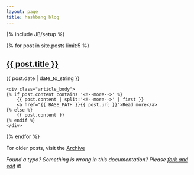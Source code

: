 ```yaml
---
layout: page
title: hashbang blog
---
```

{% include JB/setup %}

{% for post in site.posts limit:5 %}
<article>
	<h2><a href="{{ BASE_PATH }}{{ post.url }}">{{ post.title }}</a></h2>
	<span class="post-date">{{ post.date | date_to_string }}</span>

	<div class="article_body">
	{% if post.content contains '<!--more-->' %}
	    {{ post.content | split:'<!--more-->' | first }}
	    <a href="{{ BASE_PATH }}{{ post.url }}">Read more</a>
	{% else %}
		{{ post.content }}
	{% endif %}
	</div>
</article>
{% endfor %}

<p>For older posts, visit the <a href="archive.html">Archive</a></p>

<i>Found a typo? Something is wrong in this documentation? Please <a href="https://github.com/peterpeerdeman/peterpeerdeman.github.io">fork and edit</a> it! </i>
